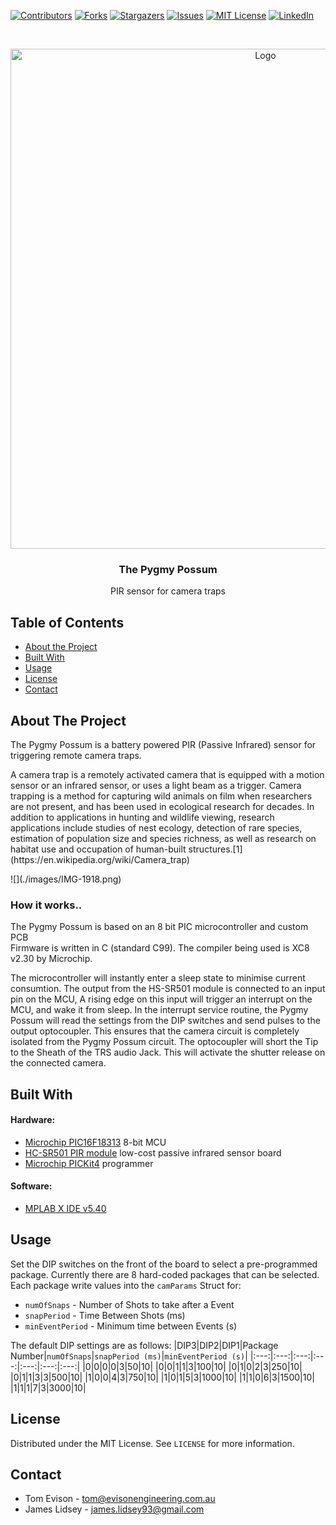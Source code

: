 [![Contributors][contributors-shield]][contributors-url]
[![Forks][forks-shield]][forks-url]
[![Stargazers][stars-shield]][stars-url]
[![Issues][issues-shield]][issues-url]
[![MIT License][license-shield]][license-url]
[![LinkedIn][linkedin-shield]][linkedin-url]

<!-- PROJECT LOGO -->
<br />
<p align="center">
  <a href="https://github.com/tomevison/">
    <img src="banner.png" alt="Logo" width="800">
  </a>

  <h3 align="center">The Pygmy Possum</h3>
  <p align="center">PIR sensor for camera traps</p>
</p>

<!-- TABLE OF CONTENTS -->
## Table of Contents

* [About the Project](#about-the-project)
* [Built With](#built-with)
* [Usage](#usage)
* [License](#license)
* [Contact](#contact)

<!-- ABOUT THE PROJECT -->
## About The Project

<p>
The Pygmy Possum is a battery powered PIR (Passive Infrared) sensor for triggering remote camera traps. 
</p>

<p>
A camera trap is a remotely activated camera that is equipped with a motion sensor or an infrared sensor, or uses a light beam as a trigger. Camera trapping is a method for capturing wild animals on film when researchers are not present, and has been used in ecological research for decades. In addition to applications in hunting and wildlife viewing, research applications include studies of nest ecology, detection of rare species, estimation of population size and species richness, as well as research on habitat use and occupation of human-built structures.[1](https://en.wikipedia.org/wiki/Camera_trap)
</p>
![](./images/IMG-1918.png)

### How it works..
<p>
The Pygmy Possum is based on an 8 bit PIC microcontroller and custom PCB
<br />
Firmware is written in C (standard C99). The compiler being used is XC8 v2.30 by Microchip.
</p>
<p>
The microcontroller will instantly enter a sleep state to minimise current consumtion. The output from the HS-SR501 module is connected to an input pin on the MCU, A rising edge on this input will trigger an interrupt on the MCU, and wake it from sleep. In the interrupt service routine, the Pygmy Possum will read the settings from the DIP switches and send pulses to the output optocoupler. This ensures that the camera circuit is completely isolated from the Pygmy Possum circuit. The optocoupler will short the Tip to the Sheath of the TRS audio Jack. This will activate the shutter release on the connected camera.
</p>

## Built With
#### Hardware:
* [Microchip PIC16F18313](https://www.microchip.com/PIC16F18313) 8-bit MCU
* [HC-SR501 PIR module](https://lastminuteengineers.com/pir-sensor-arduino-tutorial/) low-cost passive infrared sensor board
* [Microchip PICKit4](https://www.microchip.com/PICKIT4) programmer
#### Software:
* [MPLAB X IDE v5.40](https://www.microchip.com/mplab/mplab-x-ide)

<!-- USAGE EXAMPLES -->
## Usage

Set the DIP switches on the front of the board to select a pre-programmed package. Currently there are 8 hard-coded packages that can be selected. Each package write values into the `camParams` Struct for:
* `numOfSnaps` - Number of Shots to take after a Event
* `snapPeriod` - Time Between Shots (ms)
* `minEventPeriod` - Minimum time between Events (s)

The default DIP settings are as follows:
|DIP3|DIP2|DIP1|Package Number|`numOfSnaps`|`snapPeriod (ms)`|`minEventPeriod (s)`|
|:---:|:---:|:---:|:---:|:---:|:---:|:---:|
|0|0|0|0|3|50|10|
|0|0|1|1|3|100|10|
|0|1|0|2|3|250|10|
|0|1|1|3|3|500|10|
|1|0|0|4|3|750|10|
|1|0|1|5|3|1000|10|
|1|1|0|6|3|1500|10|
|1|1|1|7|3|3000|10|

<!-- table can be generated with https://www.tablesgenerator.com/markdown_tables -->

<!-- LICENSE -->
## License

Distributed under the MIT License. See `LICENSE` for more information.

<!-- CONTACT -->
## Contact

* Tom Evison - tom@evisonengineering.com.au
* James Lidsey - james.lidsey93@gmail.com

<!-- MARKDOWN LINKS & IMAGES -->
<!-- https://www.markdownguide.org/basic-syntax/#reference-style-links -->
[contributors-shield]: https://img.shields.io/github/contributors/tomevison/repo.svg?style=flat-square
[contributors-url]: https://github.com/tomevison/PYGMY/graphs/contributors
[forks-shield]: https://img.shields.io/github/forks/tomevison/repo.svg?style=flat-square
[forks-url]: https://github.com/tomevison/repo/network/members
[stars-shield]: https://img.shields.io/github/stars/tomevison/repo.svg?style=flat-square
[stars-url]: https://github.com/tomevison/repo/stargazers
[issues-shield]: https://img.shields.io/github/issues/tomevison/repo.svg?style=flat-square
[issues-url]: https://github.com/EmbeddedEnvironmental/PygmyPossum_Firmware/issues
[license-shield]: https://img.shields.io/github/license/tomevison/repo.svg?style=flat-square
[license-url]: https://github.com/EmbeddedEnvironmental/PygmyPossum_Firmware/blob/master/LICENSE
[linkedin-shield]: https://img.shields.io/badge/-LinkedIn-black.svg?style=flat-square&logo=linkedin&colorB=555
[linkedin-url]: https://www.linkedin.com/in/thomas-evison-87b27073/
